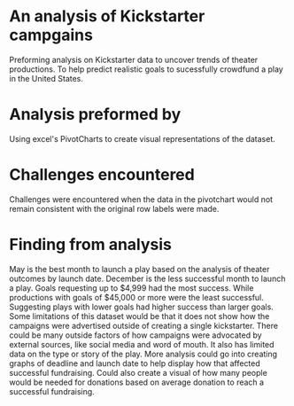 # An analysis of Kickstarter campgains

Preforming analysis on Kickstarter data to uncover trends of theater productions. To help predict realistic goals to sucessfully crowdfund a play in the United States.

# Analysis preformed by

Using excel's PivotCharts to create visual representations of the dataset.

# Challenges encountered 

Challenges were encountered when the data in the pivotchart would not remain consistent with the original row labels were made.

# Finding from analysis

May is the best month to launch a play based on the analysis of theater outcomes by launch date. December is the less successful month to launch a play. Goals requesting up to $4,999 had the most success. While productions with goals of $45,000 or more were the least successful. Suggesting plays with lower goals had higher success than larger goals. Some limitations of this dataset would be that it does not show how the campaigns were advertised outside of creating a single kickstarter. There could be many outside factors of how campaigns were advocated by external sources, like social media and word of mouth. It also has limited data on the type or story of the play. More analysis could go into creating graphs of deadline and launch date to help display how that affected successful fundraising. Could also create a visual of how many people would be needed for donations based on average donation to reach a successful fundraising. 

